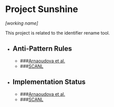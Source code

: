 # Project Sunshine
_[working name]_

This project is related to the identifier rename tool.

- ## Anti-Pattern Rules
    - ###[Arnaoudova et al.](http://veneraarnaoudova.com/wp-content/uploads/2014/10/2014-EMSE-Arnaodova-et-al-Perception-LAs.pdf)
    - ###[SCANL](AntiPatternRules_SCANL.md)
    
- ## Implementation Status
    - ###[Arnaoudova et al.](AntiPatternStatus_Arnaoudova.md)
    - ###[SCANL](AntiPatternStatus_SCANL.md)